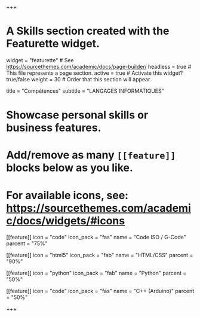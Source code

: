 +++
# A Skills section created with the Featurette widget.
widget = "featurette"  # See https://sourcethemes.com/academic/docs/page-builder/
headless = true  # This file represents a page section.
active = true  # Activate this widget? true/false
weight = 30  # Order that this section will appear.

title = "Compétences"
subtitle = "LANGAGES INFORMATIQUES"

# Showcase personal skills or business features.
# 
# Add/remove as many `[[feature]]` blocks below as you like.
# 
# For available icons, see: https://sourcethemes.com/academic/docs/widgets/#icons

 [[feature]]
  icon = "code"
  icon_pack = "fas"
  name = "Code ISO / G-Code"
  parcent = "75%"

[[feature]]
  icon = "html5"
  icon_pack = "fab"
  name = "HTML/CSS"
  parcent = "90%"
  
 [[feature]]
  icon = "python"
  icon_pack = "fab"
  name = "Python"
  parcent = "50%"
  
  [[feature]]
  icon = "code"
  icon_pack = "fas"
  name = "C++ (Arduino)"
  parcent = "50%"

+++

